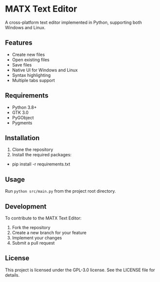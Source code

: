 # MATX Text Editor

A cross-platform text editor implemented in Python, supporting both Windows and Linux.

## Features
- Create new files
- Open existing files
- Save files
- Native UI for Windows and Linux
- Syntax highlighting
- Multiple tabs support

## Requirements
- Python 3.8+
- GTK 3.0
- PyGObject
- Pygments

## Installation
1. Clone the repository
2. Install the required packages:
- pip install -r requirements.txt

## Usage
Run `python src/main.py` from the project root directory.

## Development
To contribute to the MATX Text Editor:
1. Fork the repository
2. Create a new branch for your feature
3. Implement your changes
4. Submit a pull request

## License
This project is licensed under the GPL-3.0 license. See the LICENSE file for details.

